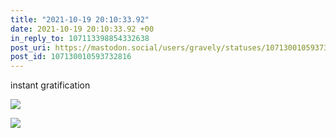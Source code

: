 ```yaml
---
title: "2021-10-19 20:10:33.92"
date: 2021-10-19 20:10:33.92 +00
in_reply_to: 107113398854332638
post_uri: https://mastodon.social/users/gravely/statuses/107130010593732816
post_id: 107130010593732816
---
```

instant gratification


![](/images/107130010390850023.jpg)

![](/images/107130010543224629.jpg)

